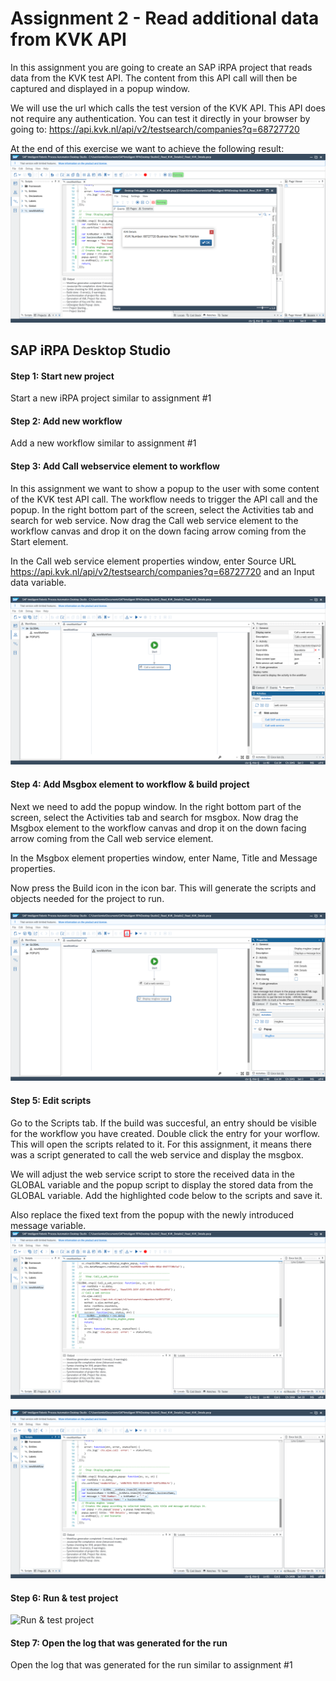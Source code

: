 # Assignment 2 - Read additional data from KVK API
In this assignment you are going to create an SAP iRPA project that reads data from the KVK test API. The content from this API call will then be captured and displayed in a popup window.

We will use the url which calls the test version of the KVK API. This API does not require any authentication. You can test it directly in your browser by going to:
https://api.kvk.nl/api/v2/testsearch/companies?q=68727720

At the end of this exercise we want to achieve the following result:
![Project test result](https://github.com/Innov8ion-developer/SAP_iRPA_Assignments/blob/master/img/2_Project_Result.png)

## SAP iRPA Desktop Studio

#### Step 1: Start new project
Start a new iRPA project similar to assignment #1

#### Step 2: Add new workflow
Add a new workflow similar to assignment #1

#### Step 3: Add Call webservice element to workflow
In this assignment we want to show a popup to the user with some content of the KVK test API call. The workflow needs to trigger the API call and the popup. In the right bottom part of the screen, select the Activities tab and search for web service. Now drag the Call web service element to the workflow canvas and drop it on the down facing arrow coming from the Start element.

In the Call web service element properties window, enter Source URL https://api.kvk.nl/api/v2/testsearch/companies?q=68727720 and an Input data variable.

![Add Call webservice element](https://github.com/Innov8ion-developer/SAP_iRPA_Assignments/blob/master/img/2_Add_Call_Webservice_and_Details.png)

#### Step 4: Add Msgbox element to workflow & build project
Next we need to add the popup window. In the right bottom part of the screen, select the Activities tab and search for msgbox. Now drag the Msgbox element to the workflow canvas and drop it on the down facing arrow coming from the Call web service element.

In the Msgbox element properties window, enter Name, Title and Message properties.

Now press the Build icon in the icon bar. This will generate the scripts and objects needed for the project to run.

![Add Msgbox element](https://github.com/Innov8ion-developer/SAP_iRPA_Assignments/blob/master/img/2_Add_Msgbox_and_Details.png)

#### Step 5: Edit scripts
Go to the Scripts tab. If the build was succesful, an entry should be visible for the workflow you have created. Double click the entry for your worflow. This will open the scripts related to it. For this assignment, it means there was a script generated to call the web service and display the msgbox.

We will adjust the web service script to store the received data in the GLOBAL variable and the popup script to display the stored data from the GLOBAL variable. Add the highlighted code below to the scripts and save it.

Also replace the fixed text from the popup with the newly introduced message variable.
![Edit scripts 1](https://github.com/Innov8ion-developer/SAP_iRPA_Assignments/blob/master/img/2_Edit_Scripts_1.png)

![Edit scripts 2](https://github.com/Innov8ion-developer/SAP_iRPA_Assignments/blob/master/img/2_Edit_scripts_2.png)

#### Step 6: Run & test project
![Run & test project]()

#### Step 7: Open the log that was generated for the run
Open the log that was generated for the run similar to assignment #1
